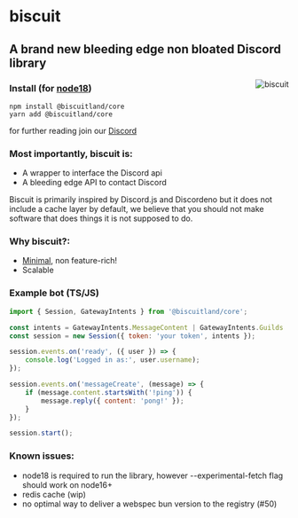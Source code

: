 # biscuit

## A brand new bleeding edge non bloated Discord library

<img align="right" src="https://raw.githubusercontent.com/oasisjs/biscuit/main/assets/icon.svg" alt="biscuit"/>

### Install (for [node18](https://nodejs.org/en/download/))

```sh-session
npm install @biscuitland/core
yarn add @biscuitland/core
```

for further reading join our [Discord](https://discord.gg/zmuvzzEFz2)

### Most importantly, biscuit is:

- A wrapper to interface the Discord api
- A bleeding edge API to contact Discord

Biscuit is primarily inspired by Discord.js and Discordeno but it does not include a cache layer by default, we believe
that you should not make software that does things it is not supposed to do.

### Why biscuit?:

- [Minimal](https://en.wikipedia.org/wiki/Unix_philosophy), non feature-rich!
- Scalable

### Example bot (TS/JS)

```js
import { Session, GatewayIntents } from '@biscuitland/core';

const intents = GatewayIntents.MessageContent | GatewayIntents.Guilds | GatewayIntents.GuildMessages;
const session = new Session({ token: 'your token', intents });

session.events.on('ready', ({ user }) => {
    console.log('Logged in as:', user.username);
});

session.events.on('messageCreate', (message) => {
    if (message.content.startsWith('!ping')) {
        message.reply({ content: 'pong!' });
    }
});

session.start();
```

### Known issues:
- node18 is required to run the library, however --experimental-fetch flag should work on node16+
- redis cache (wip)
- no optimal way to deliver a webspec bun version to the registry (#50)
